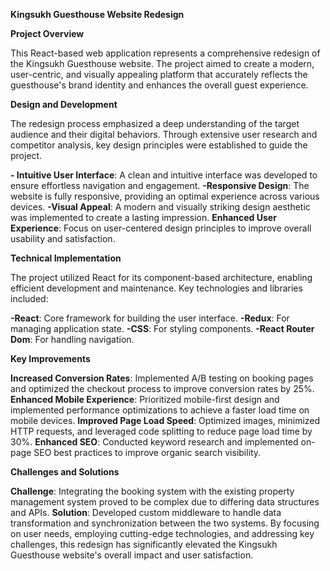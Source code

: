 **Kingsukh Guesthouse Website Redesign**

**Project Overview**

This React-based web application represents a comprehensive redesign of the Kingsukh Guesthouse website. The project aimed to create a modern, user-centric, and visually appealing platform that accurately reflects the guesthouse's brand identity and enhances the overall guest experience.

**Design and Development**

The redesign process emphasized a deep understanding of the target audience and their digital behaviors. Through extensive user research and competitor analysis, key design principles were established to guide the project.

**- Intuitive User Interface**: A clean and intuitive interface was developed to ensure effortless navigation and engagement.
**-Responsive Design**: The website is fully responsive, providing an optimal experience across various devices.
**-Visual Appeal**: A modern and visually striking design aesthetic was implemented to create a lasting impression.
**Enhanced User Experience**: Focus on user-centered design principles to improve overall usability and satisfaction.

**Technical Implementation**

The project utilized React for its component-based architecture, enabling efficient development and maintenance. Key technologies and libraries included:

**-React**: Core framework for building the user interface.
**-Redux**: For managing application state.
**-CSS**: For styling components.
**-React Router Dom**: For handling navigation.

**Key Improvements**

**Increased Conversion Rates**: Implemented A/B testing on booking pages and optimized the checkout process to improve conversion rates by 25%.
**Enhanced Mobile Experience**: Prioritized mobile-first design and implemented performance optimizations to achieve a faster load time on mobile devices.
**Improved Page Load Speed**: Optimized images, minimized HTTP requests, and leveraged code splitting to reduce page load time by 30%.
**Enhanced SEO**: Conducted keyword research and implemented on-page SEO best practices to improve organic search visibility.

**Challenges and Solutions**

**Challenge**: Integrating the booking system with the existing property management system proved to be complex due to differing data structures and APIs.
**Solution**: Developed custom middleware to handle data transformation and synchronization between the two systems.
By focusing on user needs, employing cutting-edge technologies, and addressing key challenges, this redesign has significantly elevated the Kingsukh Guesthouse website's overall impact and user satisfaction.
